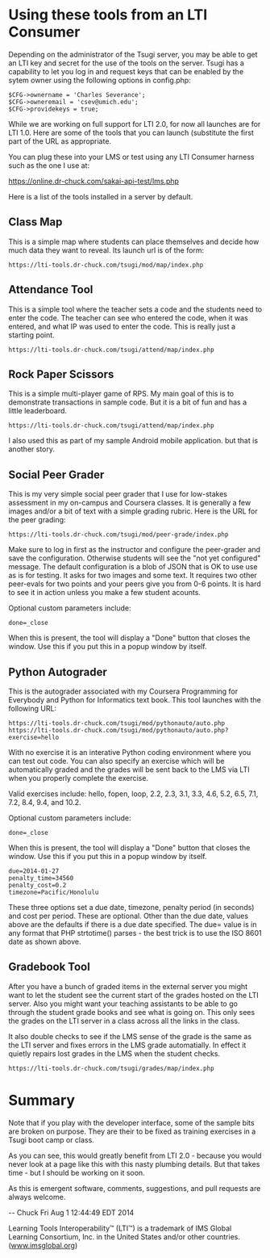 Using these tools from an LTI Consumer
======================================

Depending on the administrator of the Tsugi server, you may
be able to get an LTI key and secret for the use of the tools
on the server.  Tsugi has a capability to let you log in
and request keys that can be enabled by the sytem owner
using the following options in config.php:

    $CFG->ownername = 'Charles Severance';
    $CFG->owneremail = 'csev@umich.edu';
    $CFG->providekeys = true;

While we are working on full support for LTI 2.0, for now
all launches are for LTI 1.0.  Here are some of the tools
that you can launch (substitute the first part of the
URL as appropriate.

You can plug these into your LMS or test using any LTI
Consumer harness such as the one I use at:

https://online.dr-chuck.com/sakai-api-test/lms.php

Here is a list of the tools installed in a server by default.

Class Map
---------

This is a simple map where students can place themselves and
decide how much data they want to reveal. Its launch url is of
the form:

    https://lti-tools.dr-chuck.com/tsugi/mod/map/index.php

Attendance Tool
---------------

This is a simple tool where the teacher sets a code and the students
need to enter the code.  The teacher can see who entered the code,
when it was entered, and what IP was used to enter the code.
This is really just a starting point.

    https://lti-tools.dr-chuck.com/tsugi/attend/map/index.php

Rock Paper Scissors
-------------------

This is a simple multi-player game of RPS.  My main goal of this
is to demonstrate transactions in sample code.  But it is a bit
of fun and has a little leaderboard.

    https://lti-tools.dr-chuck.com/tsugi/attend/map/index.php

I also used this as part of my sample Android mobile application.
but that is another story.

Social Peer Grader
------------------

This is my very simple social peer grader that I use for low-stakes assessment
in my on-campus and Coursera classes.   It is generally a few images and/or a bit
of text with a simple grading rubric.  Here is the URL for the peer grading:

    https://lti-tools.dr-chuck.com/tsugi/mod/peer-grade/index.php

Make sure to log in first as the instructor and configure the peer-grader and
save the configuration.  Otherwise students will see the "not yet configured"
message.  The default configuration is a blob of JSON that is OK to use use as
is for testing.   It asks for two images and some text.   It requires two other
peer-evals for two points and your peers give you from 0-6 points.  It is hard
to see it in action unless you make a few student acounts.

Optional custom parameters include:

    done=_close

When this is present, the tool will display a "Done" button that closes
the window.  Use this if you put this in a popup window by itself.

Python Autograder
-----------------

This is the autograder associated with my Coursera
Programming for Everybody and Python for Informatics text book.
This tool launches with the following URL:

    https://lti-tools.dr-chuck.com/tsugi/mod/pythonauto/auto.php
    https://lti-tools.dr-chuck.com/tsugi/mod/pythonauto/auto.php?exercise=hello

With no exercise it is an interative Python coding environment
where you can test out code.  You can also specify an exercise which will
be automatically graded and the grades will be sent back to the LMS
via LTI when you properly complete the exercise.

Valid exercises include: hello, fopen, loop, 2.2, 2.3, 3.1, 3.3, 4.6,
5.2, 6.5, 7.1, 7.2, 8.4, 9.4, and 10.2.

Optional custom parameters include:

    done=_close

When this is present, the tool will display a "Done" button that closes
the window.  Use this if you put this in a popup window by itself.

    due=2014-01-27
    penalty_time=34560
    penalty_cost=0.2
    timezone=Pacific/Honolulu

These three options set a due date, timezone, penalty period (in seconds) and
cost per period.  These are optional.   Other than the due date, values above
are the defaults if there is a due date specified.  The due= value is in any
format that PHP strtotime() parses - the best trick is to use the ISO 8601 date
as shown above.

Gradebook Tool
--------------

After you have a bunch of graded items in the external server you
might want to let the student see the current start of the grades
hosted on the LTI server.  Also you might want your teaching assistants
to be able to go through the student grade books and see what is going
on.  This only sees the grades on the LTI server in a class across
all the links in the class.

It also double checks to see if the LMS sense of the grade is the
same as the LTI server and fixes errors in the LMS grade automatially.
In effect it quietly repairs lost grades in the LMS when the student
checks.

    https://lti-tools.dr-chuck.com/tsugi/grades/map/index.php

Summary
=======

Note that if you play with the developer interface, some of the
sample bits are broken on purpose.   They are their to be fixed as
training exercises in a Tsugi boot camp or class.

As you can see, this would greatly benefit from LTI 2.0 - because
you would never look at a page like this with this nasty plumbing
details.  But that takes time - but I should be working on it soon.

As this is emergent software, comments, suggestions, and pull
requests are always welcome.

\-- Chuck
Fri Aug  1 12:44:49 EDT 2014

Learning Tools Interoperability™ (LTI™) is a
trademark of IMS Global Learning Consortium, Inc. in
the United States and/or other countries. (www.imsglobal.org)


